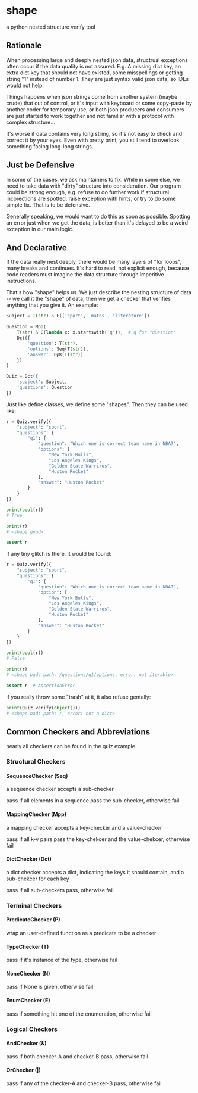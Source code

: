 # shape

a python nested structure verify tool

## Rationale

When processing large and deeply nested json data, structrual exceptions often occur if the data quality is not assured. E.g. A missing dict key, an extra dict key that should not have existed, some misspellings or getting string "1" instead of number 1. They are just syntax valid json data, so IDEs would not help.

Things happens when json strings come from another system (maybe crude) that out of control, or it's input with keyboard or some copy-paste by another coder for temporary use, or both json producers and consumers are just started to work together and not familiar with a protocol with complex structure...

It's worse if data contains very long string, so it's not easy to check and correct it by your eyes. Even with pretty print, you still tend to overlook something facing long-long strings.

## Just be Defensive

In some of the cases, we ask maintainers to fix. While in some else, we need to take data with "dirty" structure into consideration. Our program could be strong enough, e.g. refuse to do further work if structural incorections are spotted, raise exception with hints, or try to do some simple fix. That is to be defensive.

Generally speaking, we would want to do this as soon as possible. Spotting an error just when we get the data, is better than it's delayed to be a weird exception in our main logic.

## And Declarative

If the data really nest deeply, there would be many layers of "for loops", many breaks and continues. It's hard to read, not explicit enough, because code readers must imagine the data structure through imperitive instructions.

That's how "shape" helps us. We just describe the nesting structure of data -- we call it the "shape" of data, then we get a checker that verifies anything that you give it. An example:

```python
Subject = T(str) & E(['sport', 'maths', 'literature'])

Question = Mpp(
    T(str) & C(lambda x: x.startswith('q')),  # q for "question"
    Dct({
        'question': T(str),
        'options': Seq(T(str)),
        'answer': OpK(T(str))
    })
)

Quiz = Dct({
    'subject': Subject,
    'questions': Question
})
```

Just like define classes, we define some "shapes". Then they can be used like:

```python
r = Quiz.verify({
    "subject": "sport",
    "questions": {
        "q1": {
            "question": "Which one is correct team name in NBA?",
            "options": [
                "New York Bulls",
                "Los Angeles Kings",
                "Golden State Warriros",
                "Huston Rocket"
            ],
            "answer": "Huston Rocket"
        }
    }
})

print(bool(r))
# True

print(r)
# <shape good>

assert r
```

if any tiny glitch is there, it would be found:

```python
r = Quiz.verify({
    "subject": "sport",
    "questions": {
        "q1": {
            "question": "Which one is correct team name in NBA?",
            "option": [
                "New York Bulls",
                "Los Angeles Kings",
                "Golden State Warriros",
                "Huston Rocket"
            ],
            "answer": "Huston Rocket"
        }
    }
})

print(bool(r))
# False

print(r)
# <shape bad: path: /questions/q1/options, error: not iterable>

assert r  # AssertionError
```

if you really throw some "trash" at it, it also refuse gentally:

```python
print(Quiz.verify(object()))
# <shape bad: path: /, error: not a dict>
```
 
## Common Checkers and Abbreviations

nearly all checkers can be found in the quiz example

### Structural Checkers

#### SequenceChecker (Seq)

a sequence checker accepts a sub-checker

pass if all elements in a sequence pass the sub-checker, otherwise fail

#### MappingChecker (Mpp)

a mapping checker accepts a key-checker and a value-checker

pass if all k-v pairs pass the key-chekcer and the value-chekcer, otherwise fail

#### DictChecker (Dct)

a dict checker accepts a dict, indicating the keys it should contain, and a sub-chekcer for each key

pass if all sub-checkers pass, otherwise fail

### Terminal Checkers

#### PredicateChecker (P) 

wrap an user-defined function as a predicate to be a checker

#### TypeChecker (T)

pass if it's instance of the type, otherwise fail

#### NoneChecker (N)

pass if None is given, otherwise fail

#### EnumChecker (E)

pass if something hit one of the enumeration, otherwise fail

### Logical Checkers

#### AndChecker (&)

pass if both checker-A and checker-B pass, otherwise fail

#### OrChecker (|)

pass if any of the checker-A and checker-B pass, otherwise fail

